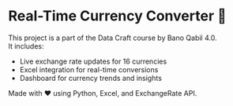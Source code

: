 # Real-Time Currency Converter 💱

This project is a part of the Data Craft course by Bano Qabil 4.0.  
It includes:
- Live exchange rate updates for 16 currencies
- Excel integration for real-time conversions
- Dashboard for currency trends and insights

Made with ❤️ using Python, Excel, and ExchangeRate API.
